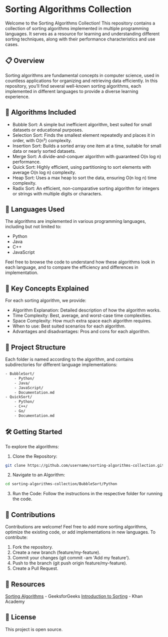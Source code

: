 # Sorting Algorithms Collection
Welcome to the Sorting Algorithms Collection! This repository contains a collection of sorting algorithms implemented in multiple programming languages. It serves as a resource for learning and understanding different sorting techniques, along with their performance characteristics and use cases.

## 📋 Overview
Sorting algorithms are fundamental concepts in computer science, used in countless applications for organizing and retrieving data efficiently. In this repository, you’ll find several well-known sorting algorithms, each implemented in different languages to provide a diverse learning experience.

## 🚀 Algorithms Included
* Bubble Sort: A simple but inefficient algorithm, best suited for small datasets or educational purposes.
* Selection Sort: Finds the smallest element repeatedly and places it in order, with O(n²) complexity.
* Insertion Sort: Builds a sorted array one item at a time, suitable for small data or nearly sorted datasets.
* Merge Sort: A divide-and-conquer algorithm with guaranteed O(n log n) performance.
* Quick Sort: Highly efficient, using partitioning to sort elements with average O(n log n) complexity.
* Heap Sort: Uses a max heap to sort the data, ensuring O(n log n) time complexity.
* Radix Sort: An efficient, non-comparative sorting algorithm for integers or strings with multiple digits or characters.

## 🔗 Languages Used
The algorithms are implemented in various programming languages, including but not limited to:

* Python
* Java
* C++
* JavaScript

Feel free to browse the code to understand how these algorithms look in each language, and to compare the efficiency and differences in implementation.

## 🧠 Key Concepts Explained
For each sorting algorithm, we provide:

* Algorithm Explanation: Detailed description of how the algorithm works.
* Time Complexity: Best, average, and worst-case time complexities.
* Space Complexity: How much extra space each algorithm requires.
* When to use: Best suited scenarios for each algorithm.
* Advantages and disadvantages: Pros and cons for each algorithm.

## 📂 Project Structure
Each folder is named according to the algorithm, and contains subdirectories for different language implementations:

```bash
- BubbleSort/
    - Python/
    - Java/
    - JavaScript/
    - Documentation.md
- QuickSort/
    - Python/
    - C++/
    - Go/
    - Documentation.md
```

## 🛠️ Getting Started
To explore the algorithms:

1. Clone the Repository:
```bash
git clone https://github.com/username/sorting-algorithms-collection.git
```

2. Navigate to an Algorithm:
```bash
cd sorting-algorithms-collection/BubbleSort/Python
```

3. Run the Code: Follow the instructions in the respective folder for running the code.

## 🤝 Contributions
Contributions are welcome! Feel free to add more sorting algorithms, optimize the existing code, or add implementations in new languages. To contribute:

1. Fork the repository.
2. Create a new branch (feature/my-feature).
3. Commit your changes (git commit -am 'Add my feature').
4. Push to the branch (git push origin feature/my-feature).
5. Create a Pull Request.

## 📖 Resources
[Sorting Algorithms](https://www.geeksforgeeks.org/sorting-algorithms/) - GeeksforGeeks
[Introduction to Sorting](https://www.khanacademy.org/computing/computer-science/algorithms) - Khan Academy

## 📢 License
This project is open source.